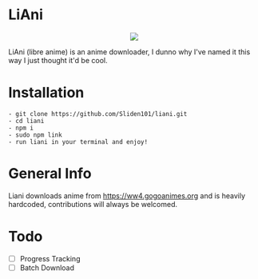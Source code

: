 # LiAni
<p align="center">
<img src="./lianiDemo.gif"></p>

LiAni (libre anime) is an anime downloader, I dunno why I've named it this way I just thought it'd be cool.

# Installation
    - git clone https://github.com/Sliden101/liani.git
    - cd liani
    - npm i
    - sudo npm link
    - run liani in your terminal and enjoy!
# General Info
Liani downloads anime from https://ww4.gogoanimes.org and is heavily hardcoded, contributions will always be welcomed.

# Todo
- [ ] Progress Tracking
- [ ] Batch Download
